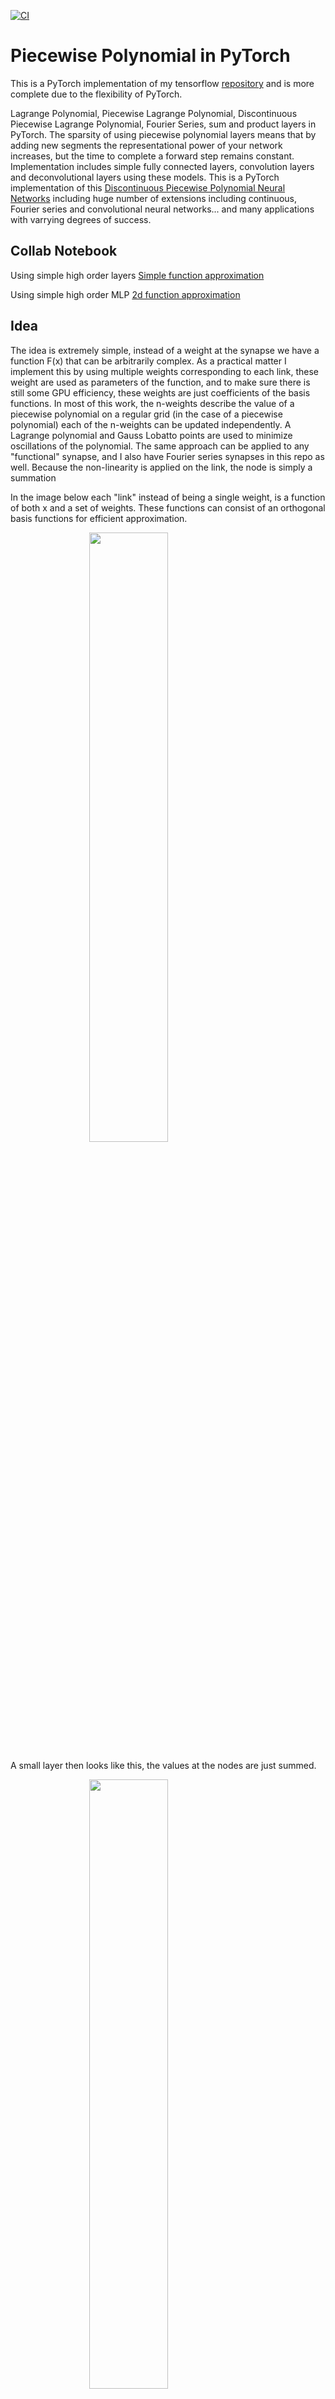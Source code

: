 [![CI](https://github.com/jloveric/high-order-layers-torch/actions/workflows/python-app.yml/badge.svg)](https://github.com/jloveric/high-order-layers-torch/actions/workflows/python-app.yml)


# Piecewise Polynomial in PyTorch

This is a PyTorch implementation of my tensorflow [repository](https://github.com/jloveric/high-order-layers) and is more complete due to the flexibility of PyTorch.

Lagrange Polynomial, Piecewise Lagrange Polynomial, Discontinuous Piecewise Lagrange Polynomial, Fourier Series, sum and product layers in PyTorch.  The sparsity of using piecewise polynomial layers means that by adding new segments the representational power of your network increases, but the time to complete a forward step remains constant. Implementation includes simple fully connected layers, convolution layers and deconvolutional layers using these models. This is a PyTorch implementation of this [Discontinuous Piecewise Polynomial Neural Networks](https://www.researchgate.net/publication/276923198_Discontinuous_Piecewise_Polynomial_Neural_Networks) including huge number of extensions including continuous, Fourier series and convolutional neural networks... and many applications with varrying degrees of success.

## Collab Notebook
Using simple high order layers
[Simple function approximation](https://colab.research.google.com/drive/1kew0Kz4v5GB5D59-wP1rHZuCdhYknz4s?usp=sharing)

Using simple high order MLP
[2d function approximation](https://colab.research.google.com/drive/14wSNzBUFYk-1o6fuqiux_y33aV9VuwkF?usp=sharing)


## Idea

The idea is extremely simple, instead of a weight at the synapse we have a function F(x) that can be arbitrarily complex. As a practical matter I implement this by using multiple weights corresponding to each link, these weight are used as parameters of the function, and to make sure there is still some GPU efficiency, these weights are just coefficients of the basis functions.  In most of this work, the n-weights describe the value of a piecewise polynomial on a regular grid (in the case of a piecewise polynomial) each of the n-weights can be updated independently. A Lagrange polynomial and Gauss Lobatto points are used to minimize oscillations of the polynomial.  The same approach can be applied to any "functional" synapse, and I also have Fourier series synapses in this repo as well. Because the non-linearity is applied on the link, the node is simply a summation

In the image below each "link" instead of being a single weight, is a function of both x and a set of weights.  These functions can consist of an orthogonal basis functions for efficient approximation.

<img src="plots/NetworkZoom.png" width=50% height=50% style="display: block; margin: 0 auto">

A small layer then looks like this, the values at the nodes are just summed.

<img src="plots/PiecewisePolynomialLayer.svg" width=50% height=50% style="display: block; margin: 0 auto">

A single neuron input output pair with a piecewise function is shown below. In the case where we use polynomials, Lagrange polynomials are being used so the values of the weights are identical to the value of the function at that point. The spacing is determined by chebyshev lobatto points, so there are always weights at the edge of each segment. In the case of discontinuous polynomial, the weights there are 2 weights for each interior segment edge.

<img src="plots/NeuronDrawing.svg" width=50% height=50% style="display: block; margin: 0 auto">

The image below shows the function passing through the weights when using lagrange polynomials. Note that there is no derivative continuity at the boundaries.

<img src="plots/NeuronDrawingWeights.svg" width=50% height=50% style="display: block; margin: 0 auto">


## Why

Using higher order polynomial representations allow networks with much fewer total weights in certain cases. There is a
well known phenomena in numerical modeling known as exponential convergence using spectral methods when using hp refinement,
it's possible something like that can happen in neural networks as well.

## Is this a KAN?

Actually a single layer piecewise polynomial KAN (which is actually 2 layers) is a special case of a 2 layer
piecewise polynomial network, which is used in this repo. Therefore, a piecewise polynomial layer is actually "Half a KAN" so
it's actually simpler - Often all you need is a single polynomial layer at the input followed by a standard MLP so
having the piecewise polynomial layer is important. Other names that have been used in the past Deep FLANN
(functional link artificial neural network).

Lagrange polynomials are widely used in finite element analysis and have the advantage that the value of the weight
is actually the value of the function at that point in space. By limiting the weights you are limiting the maximum
value of the function (the function may be higher than the weights in between the nodes). Also, when you go beyond the
range of definition [-1,1] the polynomial is still defined using the last (or first) polynomial in the sequence, whether you want it defined that way at high polynomial order is another question. I mention a paper at the bottom where they do a linear
extension beyond the range [-1,1] so values do not rise too fast - but normalization works as well.

## Issues

What about instabilities due to steep gradients? Seems like you can get around those with various approaches, polynomial
refinement is one (start with piecewise linear and than increase the polynomial order after it converges), the lion
optimizer helps a lot as well, while sophia may be even better since it's second order.

The biggest issues I've experienced though are that it's slower than dense networks and certain operations can
take up more memory which can cause major issues with models that already push the limits of your gpu. Now that
KANs are popular, hopefully there will be enough people to address all these issues.

In general, with enough effort, it seems I can make them "work" for any place the classic ReLU network works and
in certain situations they clearly work much better. They also do a great job of overfitting, which just means,
I need more data. For problems where your inputs are positional, x and y..., they seem to be far better.

Finally, I believe these methods actually will benefit much more from (approximate) second order optimizers. I used those in
my original implementation. Although there are plenty of second order optimizers out there, to date, pytorch does
not have a standard one except LBFGS which has its own issues.

## Fully Connected Layer Types
All polynomials are Lagrange polynomials with Chebyshev interpolation points.

A helper function is provided in selecting and switching between these layers

```python
from high_order_layers_torch.layers import *
layer1 = high_order_fc_layers(
    layer_type=layer_type,
    n=n,
    in_features=784,
    out_features=100,
    segments=segments,
)
```

where `layer_type` is one of
| layer_type          | representation
|--------------------|-------------------------|
|continuous         |  piecewise polynomial using sum at the neuron |
|continuous_prod    |  piecewise polynomial using products at the neuron |
|discontinuous      |  discontinuous piecewise polynomial with sum at the neuron|
|discontinuous_prod | discontinous piecewise polynomial with product at the neuron|
|polynomial | single polynomial (non piecewise) with sum at the neuron|
|polynomial_prod | single polynomial (non piecewise) with product at the neuron|
|product | Product |
|fourier | fourier series with sum at the neuron |


`n` is the number of interpolation points per segment for polynomials or the number of frequencies for fourier series, `segments` is the number of segments for piecewise polynomials, `alpha` is used in product layers and when set to 1 keeps the linear part of the product, when set to 0 it subtracts the linear part from the product.

## Convolutional Layer Types

```python
conv_layer = high_order_convolution_layers(layer_type=layer_type, n=n, in_channels=3, out_channels=6, kernel_size=5, segments=segments, rescale_output=rescale_output, periodicity=periodicity)
```

All polynomials are Lagrange polynomials with Chebyshev interpolation points.
| layer_type   | representation       |
|--------------|----------------------|
|continuous(1d,2d)   | piecewise continuous polynomial
|discontinuous(1d,2d) | piecewise discontinuous polynomial
|polynomial(1d,2d) | single polynomial
|fourier(1d,2d) | fourier series convolution

## Initializing of layers
The default initialization is to initialize each link to a random constant, i.e. all weights have the same value in a link. This seems to work
pretty well, however, I also have linear random linear initialization (non constant). The implementation of the linear initialization is slower and I'm not sure it's actually better.

 Here is a function that does this linear initialization for non convolutional layers (it can be found in [networks.py](https://github.com/jloveric/high-order-layers-torch/blob/master/high_order_layers_torch/networks.py))
```
def initialize_network_polynomial_layers(
    network: nn.Module,
    max_slope: float,
    max_offset: float,
    scale_slope: Callable[[float], float] = lambda input_size: 1,
)
```

## h and p refinement
p refinement is taking an existing network and increasing the polynomial order of that network without changing the network output.  This allow the user to train a network at low polynomial order and then use that same network to initialize a network with higher polynomial order.  This is particularly useful since a high order polynomial network will often converge poorly without the right initialization, the lower order network provides a good initial solution.  The function for changing the order of a network is
```
from high_order_layers_torch.networks import interpolate_high_order_mlp
interpolate_high_order_mlp(
    network_in: HighOrderMLP, network_out: HighOrderMLP
```
current implementation only works with high order MLPs, not with convnets.  A similar function exists for h refinement.  h refinement is
refining the number of segments in a layer, and is used for similar reasoning.  Layers with lots of segments may be slow to converge
so the user starts with a small number of segments (1 or 2) and then increases the number of segments (h) using the lower initialization.  The following function currently only works for high order MLPs, not with convnets
```
from high_order_layers_torch.network import hp_refine_high_order_mlp
hp_refine_high_order_mlp(
    network_in: HighOrderMLP, network_out: HighOrderMLP
)
```
# Installing

## Installing locally

This repo uses poetry, so run

```
poetry install
```

and then

```
poetry shell
```

## Installing from pypi

```bash
pip install high-order-layers-torch
```

or

```
poetry add high-order-layers-torch
```
# Examples

## Simple function approximation

Approximating a simple function using a single input and single output (single layer) with no hidden layers
to approximate a function using continuous and discontinuous piecewise polynomials (with 5 pieces) and simple
polynomials and fourier series.  The standard approach using ReLU is non competitive.  To see more complex see
the implicit representation page [here](https://github.com/jloveric/high-order-implicit-representation).

![piecewise continuous polynomial](plots/piecewise_continuous.png)
![piecewise discontinuous polynomial](plots/piecewise_discontinuous.png)
![polynomial](plots/polynomial.png)
![fourier series](plots/fourier_series.png)

```python
python examples/function_example.py
```

## XOR : 0.5 for x*y > 0 else -0.5
```python
 python3 examples/xor.py
```

Simple XOR problem using the standard network structure (2 inputs 2 hidden 1 output) this will also work with no hidden layers. The function is discontinuous along the axis and we try and fit that function. Using piecewise discontinuous layers the model can match the function exactly.
![piecewise discontinuous polynomial](plots/xor_discontinuous.png)
With piecewise continuous.
![piecewise continuous polynomial](plots/xor_continuous.png)
With polynomial using similar number of parameters.
![polynomial](plots/xor_polynomial.png)

## MNIST (convolutional)

```python
python examples/mnist.py -m train_fraction=1 layer_type=polynomial2d,discontinuous2d,continuous2d n=2,3,4,5,6 segments=2 max_epochs=40 batch_size=1024
```
Below using max_abs and sophia kernel_size=5, channels=[12,32]. The output layer was a standard linear
layer - so only the convolutions (2 of them) were high order. Nothing particularly interesting here, except
that instability doesn't seem to be an issue. I only ran each test once. 40 epochs batch size 1024. The case
of the polynomial where n=2 is actually linear, so I would expect about 0.89 score, but there is nonlinearity
through the normalization layer (and max pooling). Also note that in the linear case, every link has 2 weights.
| n   | test (polynomial)      | test (continuous) | test (discontinuous)
|--------------|----------------------|------------------|------------------|
|2 | 0.986 | 0.988 | 0.985
|3 | 0.987 | 0.989 | 0.989
|4 | 0.987 | 0.989 | 0.986
|5 | 0.987 | 0.988 | 0.987
|6 | 0.989 | 0.986 | 0.984

reduce the size of the network, same as above but channels=[3,8]
| n   | test (polynomial)      | test (continuous) | test (discontinuous)
|--------------|----------------------|------------------|------------------|
|2 | 0.969 | 0.977 | 0.980
|3 | 0.978 | 0.983 | 0.983
|4 | 0.984 | 0.983 | 0.984
|5 | 0.983 | 0.984 | 0.983
|6 | 0.981 | 0.982 | 0.982

## CIFAR100 (convolutional)

```
python examples/cifar100.py -m max_epochs=20 train_fraction=1.0 layer_type=polynomial segments=2 n=7 nonlinearity=False rescale_output=False periodicity=2.0 lr=0.001 linear_output=False
```
## Autoencoder (haven't finished implementing)

```
python examples/autoencoder.py -m max_epochs=300 train_fraction=1.0
```

## Variational Autoencoder
Still a WIP.  Does work, but needs improvement.
```
python examples/variational_autoencoder.py -m max_epochs=300 train_fraction=1.0
```
run with nevergrad for parameter tuning
```
python examples/variational_autoencoder.py -m
```

## Invariant MNIST (fully connected)
Some comparisons using parameter scans maxabs normalization as default. piecewise polynomial cases use 2 segments. I only
did one run each.
```
python3 examples/invariant_mnist.py -m mlp.n=2,3,4,5,6 mlp.hidden.width=128 mlp.layer_type=polynomial optimizer=sophia
```
to run all the examples in the table
```
./scripts/invariant_mnist.sh
```
All the following results are a single hidden layer of 128 units. I only ran
one test case each, but it looks like sophia is the best optimizer. Layernorm
is best until you get to higher order and then max_abs is better, most likely
because it does a better job of keeping in [-1,1]. I'll try and get the higher
orders to where I think they can be. Also, all of these memorize the training set.

Below using max_abs and sophia
| n   | test (polynomial)      | test (continuous) | test (discontinuous)
|--------------|----------------------|------------------|------------------|
|2 | 0.950 | 0.974 | 0.973
|3 | 0.979 | 0.970 | 0.963
|4 | 0.971 | 0.970 | 0.961
|5 | 0.965 | 0.960 | 0.964
|6 | 0.967 | 0.963 | 0.960

Using layernorm and sophia
| n   | test (polynomial)      | test (continuous) | test (discontinuous)
|--------------|----------------------|------------------|------------------|
|2 | 0.959| 0.979 | 0.972
|3 | 0.977 | 0.974 | 0.969
|4 | 0.971 | 0.962 | 0.965
|5 | 0.966 | 0.954 | 0.953
|6 | 0.951 | 0.946 | 0.947

Using layernorm and lion
| n   | test (polynomial)      | test (continuous) | test (discontinuous)
|--------------|----------------------|------------------|------------------|
|2 | 0.948| 0.977 | 0.975
|3 | 0.979 | 0.970 | 0.967
|4 | 0.972 | 0.968 | 0.965
|5 | 0.966 | 0.955 | 0.955
|6 | 0.960 | 0.949 | 0.949

Using max_abs and lion
| n   | test (polynomial)      | test (continuous) | test (discontinuous)
|--------------|----------------------|------------------|------------------|
|2 | 0.113 | 0.970 | 0.970
|3 | 0.972 | 0.971 | 0.963
|4 | 0.966 | 0.962 | 0.966
|5 | 0.966 | 0.960 | 0.964
|6 | 0.962 | 0.953 | 0.960

Without polynomial refinement
```python
python examples/invariant_mnist.py max_epochs=100 train_fraction=1 mlp.layer_type=continuous mlp.n=5 mlp.p_refine=False mlp.hidden.layers=4
```
with polynomial refinement (p-refinement)
```
python examples/invariant_mnist.py max_epochs=100 train_fraction=1 layer_type=mlp.continuous mlp.n=2 mlp.target_n=5 mlp.p_refine=True
```
I've also added hp refinement, but it needs a lot of testing.

## Implicit Representation

An example of implicit representation for image compression, language generation can be found [here](https://github.com/jloveric/high-order-implicit-representation).  I intend to explore generative models in natural language further [here](https://github.com/jloveric/language-interpolation)

## PDEs in Fluid Dynamics

An example using implicit representation to solve hyperbolic (nonlinear) wave equations can be found [here](https://github.com/jloveric/neural-network-pdes)

## Natural Language Generation

Examples using these networks for natural language generation can be found
[here](https://github.com/jloveric/language-interpolation)

## Generative music

No real progress here
[here](https://github.com/jloveric/high-order-generative-music)


## Test and Coverage

After installing and running
```
poetry shell
```
run
```
pytest
```
for coverage, run
```
coverage run -m pytest
```
and then
```
coverage report
```
## A note on the product unit (I rarely use anymore)
The layers used here do not require additional activation functions and use a simple sum or product in place of the activation.
I almost always use sum units, but product units are performed in this manner

$$ product=-1+\prod_{i}(1 + f_{i})+(1-\alpha)\sum_{i}f_{i} $$

The 1 is added to each function output to as each of the sub products is also computed.  The linear part is controlled by
the alpha parameter.

## Notes on optimizer
The Lion or Sophia optimizers seems to be the best choice since it performs better than Adam in general, but seems to work especially well
for the case of polynomials.

## Notes on normalization
Although you can use batchnorm, layernorm etc... work better, I've found that you can actually just use the infinity norm ("max_abs" norm) which has no parameters
for this formulation (same approach seems not to work very well for standard relu networks - but need to investigate this further).
The max_abs normalization is defined this way
```
normalized_x = x/(max(abs(x))+eps)
```
where the normalization is done per sample (as opposed to per batch).  The way the layers are formulated, we don't want the neuron
values to extend beyond [-1, 1] as the polynomial values grow rapidly beyond that range.  You can also use mirror periodicity to keep the
values within from growing rapidly. We want the values to cover the entire range [-1, 1] of the polynomials as the weights
are packed towards the edges of each segment (though using even number of segments means you'll have a lot of weights near the origin).


## Reference
You can refer to this repo here
```
@misc{Loverich2020,
  author = {Loverich, John},
  title = {High Order Layers Torch},
  year = {2020},
  publisher = {GitHub},
  journal = {GitHub repository},
  howpublished = {\url{https://github.com/jloveric/high-order-layers-torch}},
}
```
and there is an old paper which was originally written in c++ and doesn't cover
nearly as much as this repo and all the dependent repos, which you can also refer
to
```
@article{loverich2015discontinuous,
  title={Discontinuous Piecewise Polynomial Neural Networks},
  author={Loverich, John},
  journal={arXiv preprint arXiv:1505.04211},
  year={2015}
}
```
## Notes

[KAN: Kolmogorov–Arnold Networks 2024](https://arxiv.org/pdf/2404.19756) was published (9 years after the original implementation of the technique in this repo), where B-splines were used on the grid. Looking at that repo, the real difference seems to be B-splines vs lagrange
polynomials.

[Variations on the Chebyshev-Lagrange Activation Function](https://arxiv.org/abs/1906.10064) implements a linear extension
to the values beyond [-1,1] which would solve the problem of polynomial growth outside that range.

[KAN: Kolmogorov–Arnold Networks: A review 2024](https://vikasdhiman.info/reviews/KAN_a_review.pdf) A review of KANs with respect to other types of networks, especially spline networks

[Linear spline networks 2020](https://arxiv.org/pdf/2001.06263)

[Learning Activation Functions in Deep (Spline) Neural Networks 2020](https://ieeexplore.ieee.org/stamp/stamp.jsp?arnumber=9264754) using B splines
